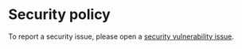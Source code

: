 <!-- u240304 -->

# Security policy

To report a security issue, please open a [security vulnerability issue](https://github.com/spectrum-health-systems/Abatab/security/policy).
